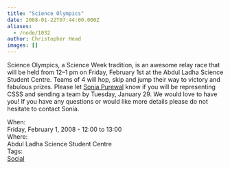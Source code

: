 ```yaml
---
title: "Science Olympics"
date: 2008-01-22T07:44:00.000Z
aliases:
  - /node/1032
author: Christopher Head
images: []
---
```


<div class="field field-name-body field-type-text-with-summary field-label-hidden"><div class="field-items"><div class="field-item even"><p>Science Olympics, a Science Week tradition, is an awesome relay race that will be held from 12&#x2013;1 pm on Friday, February 1st at the Abdul Ladha Science Student Centre. Teams of 4 will hop, skip and jump their way to victory and fabulous prizes. Please let <a href="/cdn-cgi/l/email-protection#91e2e1fee3e5e2bfe2e4e2d1f6fcf0f8fdbff2fefc">Sonia Purewal</a> know if you will be representing CSSS and sending a team by Tuesday, January 29. We would love to have you! If you have any questions or would like more details please do not hesitate to contact Sonia.</p>
</div></div></div><div class="field field-name-field-dates field-type-datetime field-label-above"><div class="field-label">When:&#xA0;</div><div class="field-items"><div class="field-item even"><span class="date-display-single">Friday, February 1, 2008 - <span class="date-display-range"><span class="date-display-start">12:00</span> to <span class="date-display-end">13:00</span></span></span></div></div></div><div class="field field-name-field-location field-type-text field-label-above"><div class="field-label">Where:&#xA0;</div><div class="field-items"><div class="field-item even">Abdul Ladha Science Student Centre</div></div></div>    <footer>
    <div class="field field-name-field-tags field-type-taxonomy-term-reference field-label-above"><div class="field-label">Tags:&#xA0;</div><div class="field-items"><div class="field-item even"><a href="/social">Social</a></div></div></div>      </footer>
